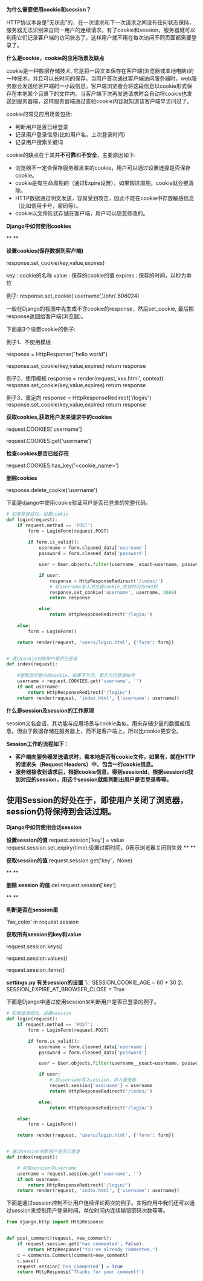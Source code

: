 **为什么需要使用cookie和session？**

HTTP协议本身是”无状态”的，在一次请求和下一次请求之间没有任何状态保持，服务器无法识别来自同一用户的连续请求。有了cookie和session，服务器就可以利用它们记录客户端的访问状态了，这样用户就不用在每次访问不同页面都需要登录了。



**什么是cookie，cookie的应用场景及缺点**

cookie是一种数据存储技术, 它是将一段文本保存在客户端(浏览器或本地电脑)的一种技术，并且可以长时间的保存。当用户首次通过客户端访问服务器时，web服务器会发送给客户端的一小段信息。客户端浏览器会将这段信息以cookie形式保存在本地某个目录下的文件内。当客户端下次再发送请求时会自动将cookie也发送到服务器端，这样服务器端通过查验cookie内容就知道该客户端早访问过了。



cookie的常见应用场景包括:

- 判断用户是否已经登录
- 记录用户登录信息(比如用户名，上次登录时间）
- 记录用户搜索关键词



cookie的缺点在于其并**不可靠**和**不安全**，主要原因如下:

- 浏览器不一定会保存服务器发来的cookie，用户可以通过设置选择是否保存cookie。
- cookie是有生命周期的（通过Expire设置），如果超过周期，cookie就会被清除。
- HTTP数据通过明文发送，容易受到攻击，因此不能在cookie中存放敏感信息（比如信用卡号，密码等）。
- cookie以文件形式存储在客户端，用户可以随意修改的。



**Django中如何使用cookies**

**
**

**设置cookies(保存数据到客户端)**

response.set_cookie(key,value,expires)



key : cookie的名称
value : 保存的cookie的值
expires : 保存的时间，以秒为单位



例子: response.set_cookie('username','John',60*60*24)



一般在Django的视图中先生成不含cookie的response，然后set_cookie, 最后把response返回给客户端(浏览器)。



下面是3个设置cookie的例子:



例子1、不使用模板

response = HttpResponse("hello world")

response.set_cookie(key,value,expires)
return response



例子2、使用模板
response = render(request,'xxx.html', context)
response.set_cookie(key,value,expires)
return response



例子3、重定向
response = HttpResponseRedirect('/login/')
response.set_cookie(key,value,expires)
return response



**获取cookies,获取用户发来请求中的cookies**

request.COOKIES['username']

request.COOKIES.get('username')



**检查cookies是否已经存在**

request.COOKIES.has_key('<cookie_name>')



**删除cookies**

response.delete_cookie('username')



下面是django中使用cookie验证用户是否已登录的完整代码。

```python
# 如果登录成功，设置cookie
def login(request):
    if request.method == 'POST':
        form = LoginForm(request.POST)
        
        if form.is_valid():
            username = form.cleaned_data['username']
            password = form.cleaned_data['password']

            user = User.objects.filter(username__exact=username, password__exact=password)

            if user:
                response = HttpResponseRedirect('/index/')
                # 将username写入浏览器cookie,失效时间为360秒
                response.set_cookie('username', username, 3600)
                return response

            else:
                return HttpResponseRedirect('/login/')
                                                           
    else:
        form = LoginForm()

    return render(request, 'users/login.html', {'form': form})


# 通过cookie判断用户是否已登录
def index(request):
    
    #提取游览器中的cookie，如果不为空，表示为已登录帐号
    username = request.COOKIES.get('username', '')
    if not username:
        return HttpResponseRedirect('/login/')
    return render(request, 'index.html', {'username': username})
```



**什么是session及session的工作原理**

session又名会话，其功能与应用场景与cookie类似，用来存储少量的数据或信息。但由于数据存储在服务器上，而不是客户端上，所以比cookie更安全。



**Session工作的流程如下：**

- **客户端向服务器发送请求时，看本地是否有cookie文件。如果有，就在HTTP的请求头（Request Headers）中，包含一行cookie信息。**
- **服务器接收到请求后，根据cookie信息，得到sessionId，根据sessionId找到对应的session，用这个session就能判断出用户是否登录等等。**



## 使用Session的好处在于，即使用户关闭了浏览器，session仍将保持到会话过期。



**Django中如何使用会话session**



**设置session的值**
request.session['key'] = value
request.session.set_expiry(time):设置过期时间，0表示浏览器关闭则失效
**
**

**获取session的值**
request.session.get('key'，None)

**
**

**删除 session 的值**
del request.session['key']

**
**

**判断是否在session里**

'fav_color' in request.session



**获取所有session的key和value**

request.session.keys()

request.session.values()

request.session.items()



**settings.py 有关session的设置**
1、SESSION_COOKIE_AGE = 60 * 30
2、SESSION_EXPIRE_AT_BROWSER_CLOSE = True



下面是Django中通过使用session来判断用户是否已登录的例子。

```python
# 如果登录成功，设置session
def login(request):
    if request.method == 'POST':
        form = LoginForm(request.POST)

        if form.is_valid():
            username = form.cleaned_data['username']
            password = form.cleaned_data['password']

            user = User.objects.filter(username__exact=username, password__exact=password)

            if user:
                # 将username写入session，存入服务器
                request.session['username'] = username
                return HttpResponseRedirect('/index/')

            else:
                return HttpResponseRedirect('/login/')

    else:
        form = LoginForm()

    return render(request, 'users/login.html', {'form': form})


# 通过session判断用户是否已登录
def index(request):

    # 获取session中username
    username = request.session.get('username', '')
    if not username:
        return HttpResponseRedirect('/login/')
    return render(request, 'index.html', {'username': username})
```



下面是通过session控制不让用户连续评论两次的例子。实际应用中我们还可以通过session来控制用户登录时间，单位时间内连续输错密码次数等等。

```python
from django.http import HttpResponse


def post_comment(request, new_comment):
    if request.session.get('has_commented', False):
        return HttpResponse("You've already commented.")
    c = comments.Comment(comment=new_comment)
    c.save()
    request.session['has_commented'] = True
    return HttpResponse('Thanks for your comment!')
```